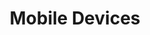 ---
layout: topic
title: "Mobile Devices"
group: technologies
category: mobile-devices
permalink: /technologies/mobile-devices
sidebar:
  nav: "side-nav"
---